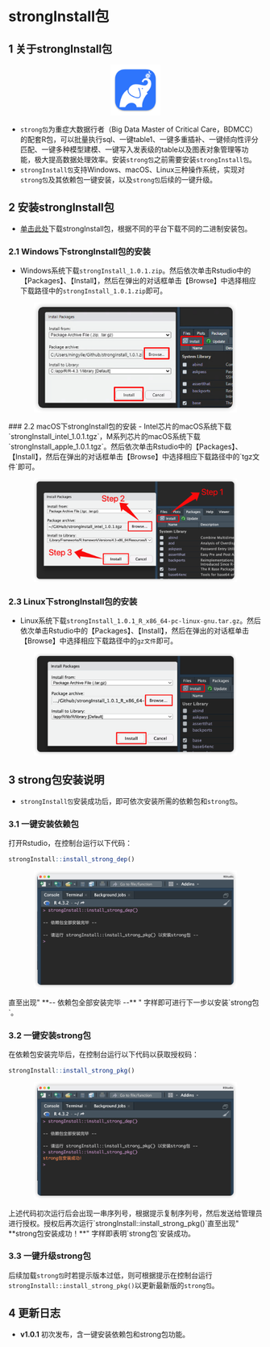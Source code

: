# strongInstall包
## 1 关于strongInstall包
<p align="center">
  <img src="https://raw.githubusercontent.com/ningyile/BDMCC_APP/main/img/mac_logo.png" width="20%" height="20%" />
</p>

- `strong包`为重症大数据行者（Big Data Master of Critical Care，BDMCC）的配套R包，可以批量执行sql、一键table1、一键多重插补、一键倾向性评分匹配、一键多种模型建模、一键写入发表级的table以及图表对象管理等功能，极大提高数据处理效率。安装`strong包`之前需要安装`strongInstall包`。
- `strongInstall包`支持Windows、macOS、Linux三种操作系统，实现对`strong包`及其依赖包一键安装，以及`strong包`后续的一键升级。

## 2 安装strongInstall包
- [单击此处](https://github.com/ningyile/strongInstall_pkg/releases)下载strongInstall包，根据不同的平台下载不同的二进制安装包。

### 2.1 Windows下strongInstall包的安装
- Windows系统下载`strongInstall_1.0.1.zip`。然后依次单击Rstudio中的【Packages】、【Install】，然后在弹出的对话框单击【Browse】中选择相应下载路径中的`strongInstall_1.0.1.zip`即可。
<p align="center">
  <img src="https://raw.githubusercontent.com/ningyile/strongInstall_pkg/main/img/win.png" width="80%" height="80%" />
</p>
### 2.2 macOS下strongInstall包的安装
- Intel芯片的macOS系统下载`strongInstall_intel_1.0.1.tgz`，M系列芯片的macOS系统下载`strongInstall_apple_1.0.1.tgz`。然后依次单击Rstudio中的【Packages】、【Install】，然后在弹出的对话框单击【Browse】中选择相应下载路径中的`tgz文件`即可。
<p align="center">
  <img src="https://raw.githubusercontent.com/ningyile/strongInstall_pkg/main/img/mac.png" width="80%" height="80%" />
</p>

### 2.3 Linux下strongInstall包的安装
- Linux系统下载`strongInstall_1.0.1_R_x86_64-pc-linux-gnu.tar.gz`。然后依次单击Rstudio中的【Packages】、【Install】，然后在弹出的对话框单击【Browse】中选择相应下载路径中的`gz文件`即可。
<p align="center">
  <img src="https://raw.githubusercontent.com/ningyile/strongInstall_pkg/main/img/linux.png" width="80%" height="80%" />
</p>

## 3 strong包安装说明
- `strongInstall包`安装成功后，即可依次安装所需的依赖包和`strong包`。

### 3.1 一键安装依赖包
打开Rstudio，在控制台运行以下代码：
```R
strongInstall::install_strong_dep()
```
<p align="center">
  <img src="https://raw.githubusercontent.com/ningyile/strongInstall_pkg/main/img/install_dep.png" width="80%" height="80%" />
</p>
直至出现"  **-- 依赖包全部安装完毕 --** " 字样即可进行下一步以安装`strong包`。

### 3.2 一键安装strong包
在依赖包安装完毕后，在控制台运行以下代码以获取授权码：

```R
strongInstall::install_strong_pkg()
```
<p align="center">
  <img src="https://raw.githubusercontent.com/ningyile/strongInstall_pkg/main/img/install_pkg.png" width="80%" height="80%" />
</p>
上述代码初次运行后会出现一串序列号，根据提示复制序列号，然后发送给管理员进行授权。授权后再次运行`strongInstall::install_strong_pkg()`直至出现" **strong包安装成功！**" 字样即表明`strong包`安装成功。

### 3.3 一键升级strong包

后续加载`strong包`时若提示版本过低，则可根据提示在控制台运行`strongInstall::install_strong_pkg()`以更新最新版的`strong包`。

## 4 更新日志
- **v1.0.1** 初次发布，含一键安装依赖包和strong包功能。
